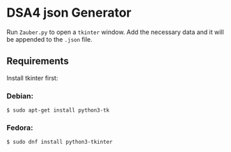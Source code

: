 # DSA4 json Generator

Run `Zauber.py` to open a `tkinter` window. Add the necessary data and it will be appended to the `.json` file.

## Requirements
Install tkinter first:
### Debian:
`$ sudo apt-get install python3-tk`
### Fedora:
`$ sudo dnf install python3-tkinter`
